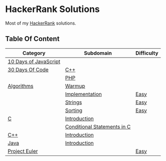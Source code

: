 # HackerRank Solutions

Most of my [HackerRank](https://www.hackerrank.com/wolfthread) solutions.

## Table Of Content

| Category                                       | Subdomain                                                  | Difficulty                             |
| ---------------------------------------------- | ---------------------------------------------------------- | -------------------------------------- |
| [10 Days of JavaScript](10-days-of-javascript) |                                                            |                                        |
| [30 Days Of Code](30-days-of-code)             | [C++](30-days-of-code/cpp)                                 |                                        |
|                                                | [PHP](30-days-of-code/php)                                 |                                        |
| [Algorithms](algorithms)                       | [Warmup](algorithms/warmup)                                |                                        |
|                                                | [Implementation](algorithms/implementation)                | [Easy](algorithms/implementation/easy) |
|                                                | [Strings](algorithms/strings)                              | [Easy](algorithms/strings/easy)        |
|                                                | [Sorting](algorithms/sorting)                              | [Easy](algorithms/sorting/easy)        |
| [C](c)                                         | [Introduction](c/introduction)                             |                                        |
|                                                | [Conditional Statements in C](conditional-statements-in-c) |                                        |
| [C++](cpp)                                     | [Introduction](cpp/introduction)                           |                                        |
| [Java](java)                                   | [Introduction](java/introduction)                          |                                        |
| [Project Euler](project-euler)                 |                                                            | [Easy](project-euler/easy)             |
